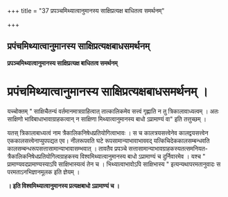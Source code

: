 +++
title = "37 प्रपञ्चमिथ्यात्वानुमानस्य साक्षिप्रत्यक्ष बाधितत्व समर्थनम्"

+++


## प्रपंचमिथ्यात्वानुमानस्य साक्षिप्रत्यक्षबाधसमर्थनम्

**प्रपञ्चमिथ्यात्वानुमानस्य साक्षिप्रत्यक्ष बाधितत्व समर्थनम्**

# प्रपंचमिथ्यात्वानुमानस्य साक्षिप्रत्यक्षबाधसमर्थनम् ।

यच्चोक्तम् " साक्षिचैतन्यं वर्तमानमात्रग्राहित्वात् तात्कालिकमेव सत्त्वं गृह्णाति न तु त्रिकालावाध्यत्वम् । अतः साक्षिणो भाविबाधाभावाग्राहकत्वान् न साक्षिणा मिथ्यात्वानुमानस्य बाधो ऽप्रामाण्यं वा" इति तत्तुच्छम् ।

यतस् त्रिकालाबाध्यत्वं नाम त्रैकालिकनिषेधप्रतियोगित्वाभावः । स च कालत्रयसत्त्वेनेव कालद्वयसत्त्वेन एककालसत्त्वेनाप्युपपद्यत एव। नीलरूपवति घटे रूपसामान्याभावाभाववद् यत्किचिदेककालसम्बन्धवति कालसम्बन्धरूपसत्तासामान्याभावासम्भवात् । तावतैव प्रपञ्चे सत्तासामान्याभावग्राहकस्यतत्समनियत- त्रैकालिकनिषेधप्रतियोगित्वग्राहकस्य विश्वमिथ्यात्वानुमानस्य बाधो ऽप्रामाण्यं च दुर्निवारमेव । यश्च " प्रामाण्यवदप्रामाण्यस्याऽपि साक्षिभास्यत्वं तेन च । भिथ्यात्वाभावोऽपि साक्षिभास्य " इत्यन्यथापरमतानुवादः स परमताऽनभिज्ञानमूलक इति ज्ञेयम् ।

**। इति विश्वमिथ्यात्वानुमानस्य प्रत्यक्षबाधो ऽप्रामाण्यं च ।**

